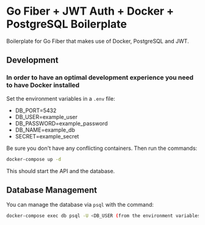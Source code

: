 # Go Fiber + JWT Auth + Docker + PostgreSQL Boilerplate

Boilerplate for Go Fiber that makes use of Docker, PostgreSQL and JWT.

## Development

### In order to have an optimal development experience you need to have Docker installed

Set the environment variables in a `.env` file:

- DB_PORT=5432
- DB_USER=example_user
- DB_PASSWORD=example_password
- DB_NAME=example_db
- SECRET=example_secret

Be sure you don't have any conflicting containers.
Then run the commands:

```sh
docker-compose up -d
```

This should start the API and the database.

## Database Management

You can manage the database via `psql` with the command:

```sh
docker-compose exec db psql -U <DB_USER (from the environment variables)>
```

